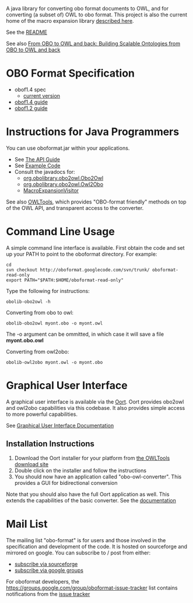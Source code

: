 A java library for converting obo format documents to OWL, and for converting (a subset of) OWL to obo format. This project is also the current home of the macro expansion library [described here](http://precedings.nature.com/documents/5292/version/1).

See the [README](http://code.google.com/p/oboformat/source/browse/trunk/README)

See also [From OBO to OWL and back: Building Scalable Ontologies from OBO to OWL and back](http://www.slideshare.net/dosumis/from-obo-to-owl-and-back-building-scalable-ontologies)

# OBO Format Specification #

  * obof1.4 spec
    * [current version](http://oboformat.googlecode.com/svn/trunk/doc/obo-syntax.html)
  * [obof1.4 guide](http://oboformat.googlecode.com/svn/trunk/doc/GO.format.obo-1_4.html)
  * [obof1.2 guide](http://oboformat.googlecode.com/svn/trunk/doc/GO.format.obo-1_2.html)

# Instructions for Java Programmers #

You can use oboformat.jar within your applications.

  * See [The API Guide](APIGuide.md)
  * See [Example Code](http://oboformat.googlecode.com/svn/trunk/src/main/java/org/obolibrary/examples/ExportLabelsAsOWL.java)
  * Consult the javadocs for:
    * [org.obolibrary.obo2owl.Obo2Owl](http://oboformat.googlecode.com/svn/trunk/src/main/java/org/obolibrary/obo2owl/Obo2Owl.java)
    * [org.obolibrary.obo2owl.Owl2Obo](http://oboformat.googlecode.com/svn/trunk/src/main/java/org/obolibrary/obo2owl/Owl2Obo.java)
    * [MacroExpansionVisitor](http://oboformat.googlecode.com/svn/trunk/src/main/java/org/obolibrary/macro/MacroExpansionVisitor.java)

See also [OWLTools](http://owltools.googlecode.com), which provides "OBO-format friendly" methods on top of the OWL API, and transparent access to the converter.

# Command Line Usage #

A simple command line interface is available. First obtain the code and set up your PATH to point to the oboformat directory. For example:

```
cd
svn checkout http://oboformat.googlecode.com/svn/trunk/ oboformat-read-only
export PATH="$PATH:$HOME/oboformat-read-only"
```

Type the following for instructions:

```
obolib-obo2owl -h
```

Converting from obo to owl:

```
obolib-obo2owl myont.obo -o myont.owl
```

The -o argument can be ommitted, in which case it will save a file **myont.obo.owl**

Converting from owl2obo:

```
obolib-owl2obo myont.owl -o myont.obo
```

# Graphical User Interface #

A graphical user interface is available via the [Oort](http://code.google.com/p/owltools/wiki/OortToc). Oort provides obo2owl and owl2obo capabilities via this codebase. It also provides simple access to more powerful capabilities.

See [Graphical User Interface Documentation](http://code.google.com/p/owltools/wiki/OBOReleaseManagerGUIDocumentation)

## Installation Instructions ##

  1. Download the Oort installer for your platform from [the OWLTools download site](http://code.google.com/p/owltools/downloads/list)
  1. Double click on the installer and follow the instructions
  1. You should now have an application called "obo-owl-converter". This provides a GUI for bidirectional conversion

Note that you should also have the full Oort application as well. This extends the capabilities of the basic converter. See the [documentation](http://code.google.com/p/owltools/wiki/OBOReleaseManagerGUIDocumentation)

# Mail List #

The mailing list "obo-format" is for users and those involved in the specification and development of the code. It is hosted on sourceforge and mirrored on google. You can subscribe to / post from either:

  * [subscribe via sourceforge](https://lists.sourceforge.net/lists/listinfo/obo-format)
  * [subscribe via google groups](https://groups.google.com/group/obo-format)

For oboformat developers, the https://groups.google.com/group/oboformat-issue-tracker list contains notifications from the [issue tracker](http://code.google.com/p/oboformat/issues/list)